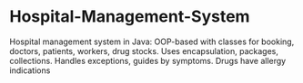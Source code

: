 # Hospital-Management-System
Hospital management system in Java: OOP-based with classes for booking, doctors, patients, workers, drug stocks. Uses encapsulation, packages, collections. Handles exceptions, guides by symptoms. Drugs have allergy indications
